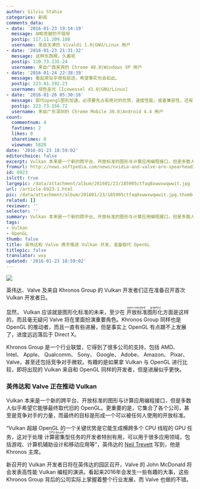 ```yaml
---
author: Silviu Stahie
categories: 新闻
comments_data:
- date: '2016-01-23 19:14:19'
  message: AMD贡献的不错呀
  postip: 117.11.209.188
  username: 来自天津的 Vivaldi 1.0|GNU/Linux 用户
- date: '2016-01-23 21:31:32'
  message: 这种东西啊，久着呢
  postip: 110.73.135.24
  username: 来自广西来宾的 Chrome 48.0|Windows XP 用户
- date: '2016-01-24 22:38:39'
  message: 看起来似乎很有前途，希望事实也会如此。
  postip: 223.81.192.23
  username: 绿色圣光 [Iceweasel 43.0|GNU/Linux]
- date: '2016-01-26 05:30:16'
  message: 取代opengl图形加速，必须要先占有绝对的优势，速度性能，或者兼容性，还有可扩展
  postip: 223.73.156.72
  username: 来自广东深圳的 Chrome Mobile 30.0|Android 4.4 用户
count:
  commentnum: 4
  favtimes: 2
  likes: 0
  sharetimes: 0
  viewnum: 5820
date: '2016-01-23 18:59:02'
editorchoice: false
excerpt: Vulkan 本来是一个新的跨平台、开放标准的图形与计算应用编程接口，但是多数人似乎希望它能够最终取代旧的 OpenGL。更重要的是，它集合了各个公司，甚至是竞争对手的力量，而最终的目标是形成一个可以被任何人使用的开放标准。
fromurl: http://news.softpedia.com/news/nvidia-and-valve-are-spearheading-vulkan-development-499174.shtml
id: 6923
islctt: true
largepic: /data/attachment/album/201601/23/185905ctfaq8xwwxwqwwit.jpg
url: /article-6923-1.html
pic: /data/attachment/album/201601/23/185905ctfaq8xwwxwqwwit.jpg.thumb.jpg
related: []
reviewer: ''
selector: ''
summary: Vulkan 本来是一个新的跨平台、开放标准的图形与计算应用编程接口，但是多数人似乎希望它能够最终取代旧的 OpenGL。更重要的是，它集合了各个公司，甚至是竞争对手的力量，而最终的目标是形成一个可以被任何人使用的开放标准。
tags:
- Vulkan
- OpenGL
thumb: false
title: 英伟达和 Valve 携手推进 Vulkan 开发，准备取代 OpenGL
titlepic: false
translator: wxy
updated: '2016-01-23 18:59:02'
---
```


![](/data/attachment/album/201601/23/185905ctfaq8xwwxwqwwit.jpg)


英伟达、Valve 及来自 Khronos Group 的 Vulkan 开发者们正在准备召开首次 Vulkan 开发者日。


显然， Vulkan 应该就是图形化标准的未来，至少在<ruby> 开放标准图形化 <rp>  （ </rp> <rt>  open-standard graphics </rt> <rp>  ） </rp></ruby>方面是这样的，而且毫无疑问 Valve 将在里面扮演重要角色。Khronos Group 同样也是 OpenGL 的推动者，而且一直有些进展，但是事实上 OpenGL 有点跟不上发展了，进度远远落后于 Direct X。


Khronos Group 是一个行业联盟，它得到了很多公司的支持，包括 AMD、 Intel、 Apple、 Qualcomm、 Sony、 Google、 Adobe、 Amazon、 Pixar、 Valve，甚至还包括竞争对手微软。有趣的是如果拿 Vulkan 与 OpenGL 进行比较，即将出现的 Vulkan 来自和 OpenGL 同样的开发者，但是进展似乎更快。


### 英伟达和 Valve 正在推动 Vulkan


Vulkan 本来是一个新的跨平台、开放标准的图形与计算应用编程接口，但是多数人似乎希望它能够最终取代旧的 OpenGL。更重要的是，它集合了各个公司，甚至是竞争对手的力量，而最终的目标是形成一个可以被任何人使用的开放标准。


“Vulkan 超越 OpenGL 的一个关键优势是它能生成横跨多个 CPU 线程的 GPU 任务，这对于处理<ruby> 计算密集型 <rp>  （ </rp> <rt>  CPU-bound </rt> <rp>  ） </rp></ruby>任务的开发者特别有用，可以用于很多应用领域，包括游戏、计算机辅助设计和移动应用等”，英伟达的 [Neil Trevett](http://blogs.nvidia.com/blog/2016/01/19/vulkan-developers-day/) 写到，他是 Khronos 主席。


新召开的 Vulkan 开发者日将在英伟达的园区召开，Valve 的 John McDonald 将会发表高性能 Vulkan 编程的演讲。看起来2016年会发生一些有趣的大事，这些 Khronos Group 背后的公司实际上掌握着整个行业发展，而 Valve 也做的不错。